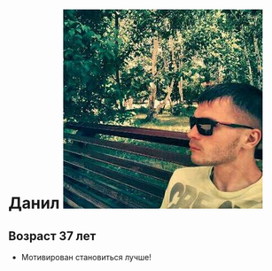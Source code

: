 # Данил ![фото](https://github.com/FedoriniDaniell/Homework/blob/main/assets/1590564331639.jpg)
## Возраст 37 лет
* Мотивирован становиться лучше!